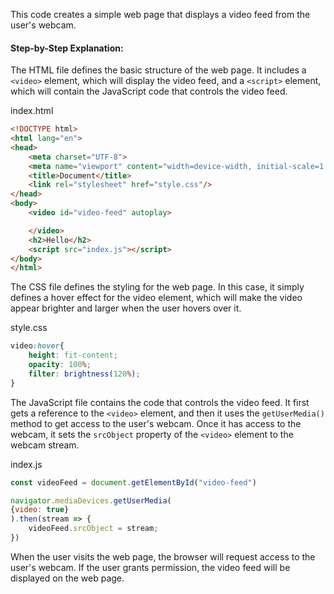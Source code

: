  This code creates a simple web page that displays a video feed from the user's webcam. 

#### Step-by-Step Explanation: 

The HTML file defines the basic structure of the web page. It includes a `<video>` element, which will display the video feed, and a `<script>` element, which will contain the JavaScript code that controls the video feed.

index.html
```html
<!DOCTYPE html>
<html lang="en">
<head>
    <meta charset="UTF-8">
    <meta name="viewport" content="width=device-width, initial-scale=1.0">
    <title>Document</title>
    <link rel="stylesheet" href="style.css"/>
</head>
<body>
    <video id="video-feed" autoplay>

    </video>
    <h2>Hello</h2>
    <script src="index.js"></script>
</body>
</html>
```

The CSS file defines the styling for the web page. In this case, it simply defines a hover effect for the video element, which will make the video appear brighter and larger when the user hovers over it.

style.css
```css
video:hover{
    height: fit-content;
    opacity: 100%;
    filter: brightness(120%);
}
```

The JavaScript file contains the code that controls the video feed. It first gets a reference to the `<video>` element, and then it uses the `getUserMedia()` method to get access to the user's webcam. Once it has access to the webcam, it sets the `srcObject` property of the `<video>` element to the webcam stream.

index.js
```js
const videoFeed = document.getElementById("video-feed")

navigator.mediaDevices.getUserMedia(
{video: true}
).then(stream => {
    videoFeed.srcObject = stream;
})
```

When the user visits the web page, the browser will request access to the user's webcam. If the user grants permission, the video feed will be displayed on the web page.